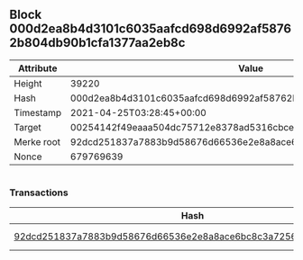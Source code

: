 ## Block 000d2ea8b4d3101c6035aafcd698d6992af58762b804db90b1cfa1377aa2eb8c

Attribute | Value
--- | ---
Height | 39220
Hash | 000d2ea8b4d3101c6035aafcd698d6992af58762b804db90b1cfa1377aa2eb8c
Timestamp | 2021-04-25T03:28:45+00:00
Target | 00254142f49eaaa504dc75712e8378ad5316cbcead634704b3734b6271167cc4
Merke root | 92dcd251837a7883b9d58676d66536e2e8a8ace6bc8c3a72565af2db24cfb694
Nonce | 679769639

```

```

### Transactions

Hash | Amount
--- | ---
[92dcd251837a7883b9d58676d66536e2e8a8ace6bc8c3a72565af2db24cfb694](92dcd251837a7883b9d58676d66536e2e8a8ace6bc8c3a72565af2db24cfb694.md) | 10.00000000 SKEPTI 

